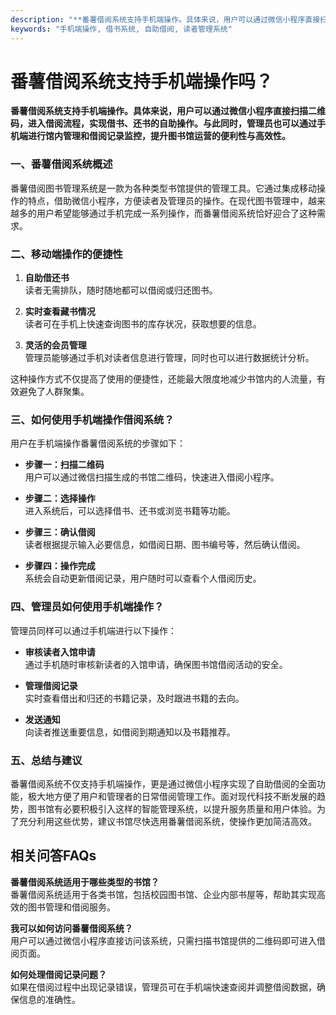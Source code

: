 ```yaml
---
description: "**番薯借阅系统支持手机端操作。具体来说，用户可以通过微信小程序直接扫描二维码，进入借阅流程，实现借书、还书的自助操作。与此同时，管理员也可以通过手机端进行馆内管理和借阅记录监控，提升图书馆运营的便利性与高效性。**"
keywords: "手机端操作, 借书系统, 自助借阅, 读者管理系统"
---
```

# 番薯借阅系统支持手机端操作吗？

**番薯借阅系统支持手机端操作。具体来说，用户可以通过微信小程序直接扫描二维码，进入借阅流程，实现借书、还书的自助操作。与此同时，管理员也可以通过手机端进行馆内管理和借阅记录监控，提升图书馆运营的便利性与高效性。**

### 一、番薯借阅系统概述

番薯借阅图书管理系统是一款为各种类型书馆提供的管理工具。它通过集成移动操作的特点，借助微信小程序，方便读者及管理员的操作。在现代图书管理中，越来越多的用户希望能够通过手机完成一系列操作，而番薯借阅系统恰好迎合了这种需求。

### 二、移动端操作的便捷性

1. **自助借还书**  
   读者无需排队，随时随地都可以借阅或归还图书。
   
2. **实时查看藏书情况**  
   读者可在手机上快速查询图书的库存状况，获取想要的信息。
   
3. **灵活的会员管理**  
   管理员能够通过手机对读者信息进行管理，同时也可以进行数据统计分析。

这种操作方式不仅提高了使用的便捷性，还能最大限度地减少书馆内的人流量，有效避免了人群聚集。

### 三、如何使用手机端操作借阅系统？

用户在手机端操作番薯借阅系统的步骤如下：

- **步骤一：扫描二维码**  
  用户可以通过微信扫描生成的书馆二维码，快速进入借阅小程序。
  
- **步骤二：选择操作**  
  进入系统后，可以选择借书、还书或浏览书籍等功能。

- **步骤三：确认借阅**  
  读者根据提示输入必要信息，如借阅日期、图书编号等，然后确认借阅。

- **步骤四：操作完成**  
  系统会自动更新借阅记录，用户随时可以查看个人借阅历史。

### 四、管理员如何使用手机端操作？

管理员同样可以通过手机端进行以下操作：

- **审核读者入馆申请**  
  通过手机随时审核新读者的入馆申请，确保图书馆借阅活动的安全。

- **管理借阅记录**  
  实时查看借出和归还的书籍记录，及时跟进书籍的去向。

- **发送通知**  
  向读者推送重要信息，如借阅到期通知以及书籍推荐。

### 五、总结与建议

番薯借阅系统不仅支持手机端操作，更是通过微信小程序实现了自助借阅的全面功能，极大地方便了用户和管理者的日常借阅管理工作。面对现代科技不断发展的趋势，图书馆有必要积极引入这样的智能管理系统，以提升服务质量和用户体验。为了充分利用这些优势，建议书馆尽快选用番薯借阅系统，使操作更加简洁高效。

## 相关问答FAQs

**番薯借阅系统适用于哪些类型的书馆？**  
番薯借阅系统适用于各类书馆，包括校园图书馆、企业内部书屋等，帮助其实现高效的图书管理和借阅服务。

**我可以如何访问番薯借阅系统？**  
用户可以通过微信小程序直接访问该系统，只需扫描书馆提供的二维码即可进入借阅页面。

**如何处理借阅记录问题？**  
如果在借阅过程中出现记录错误，管理员可在手机端快速查阅并调整借阅数据，确保信息的准确性。
